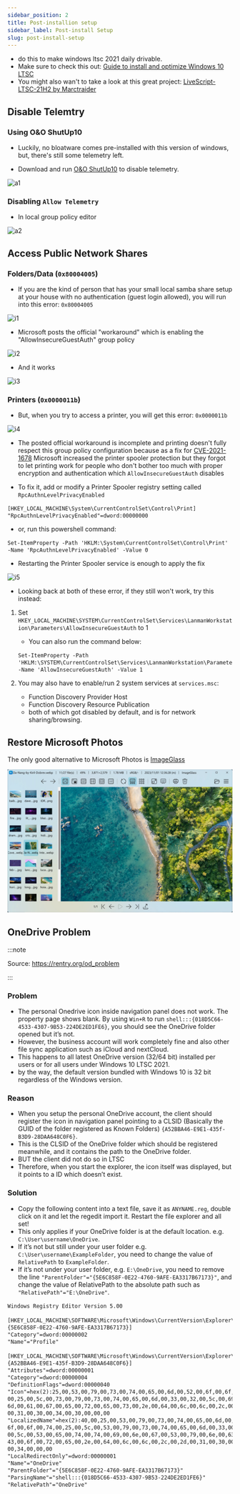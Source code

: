 ```yaml
---
sidebar_position: 2
title: Post-installion setup
sidebar_label: Post-install Setup
slug: post-install-setup
---
```


- do this to make windows ltsc 2021 daily drivable.
- Make sure to check this out: [Guide to install and optimize Windows 10 LTSC](https://rentry.co/LTSC)
- You might also wan't to take a look at this great project: [LiveScript-LTSC-21H2 by Marctraider](https://github.com/Marctraider/LiveScript-LTSC-21H2)

## Disable Telemtry

### Using O&O ShutUp10

- Luckily, no bloatware comes pre-installed with this version of windows, but, there's still some telemetry left.

- Download and run [O&O ShutUp10](https://www.oo-software.com/en/shutup10) to disable telemetry.

![a1](https://www.naut.ca/blog/content/images/2019/07/sidebysideshutup10v2.png)

### Disabling `Allow Telemetry`

- In local group policy editor

![a2](https://i.imgur.com/CD7wfNB.png)

## Access Public Network Shares

### Folders/Data (`0x80004005`)

- If you are the kind of person that has your small local samba share setup at your house with no authentication (guest login allowed), you will run into this error: `0x80004005`

![i1](https://i.stack.imgur.com/PCJ3z.png)

- Microsoft posts the official "workaround" which is enabling the "AllowInsecureGuestAuth" group policy

![i2](https://i.stack.imgur.com/Arp4t.png)

- And it works

![i3](https://i.stack.imgur.com/JZyO6.png)

### Printers (`0x0000011b`)

- But, when you try to access a printer, you will get this error: `0x0000011b`

![i4](https://i.stack.imgur.com/2S6se.png)

- The posted official workaround is incomplete and printing doesn't fully respect this group policy configuration because as a fix for [CVE-2021-1678](https://msrc.microsoft.com/update-guide/vulnerability/CVE-2021-1678) Microsoft increased the printer spooler protection but they forgot to let printing work for people who don't bother too much with proper encryption and authentication which `AllowInsecureGuestAuth` disables

- To fix it, add or modify a Printer Spooler registry setting called `RpcAuthnLevelPrivacyEnabled`

```
[HKEY_LOCAL_MACHINE\System\CurrentControlSet\Control\Print]
"RpcAuthnLevelPrivacyEnabled"=dword:00000000
```

- or, run this powershell command:

```
Set-ItemProperty -Path 'HKLM:\System\CurrentControlSet\Control\Print' -Name 'RpcAuthnLevelPrivacyEnabled' -Value 0
```

- Restarting the Printer Spooler service is enough to apply the fix

![i5](https://i.stack.imgur.com/TyYQn.png)

- Looking back at both of these error, if they still won't work, try this instead:

1. Set `HKEY_LOCAL_MACHINE\SYSTEM\CurrentControlSet\Services\LanmanWorkstation\Parameters\AllowInsecureGuestAuth` to 1

   - You can also run the command below:

   ```
   Set-ItemProperty -Path 'HKLM:\SYSTEM\CurrentControlSet\Services\LanmanWorkstation\Parameters' -Name 'AllowInsecureGuestAuth' -Value 1
   ```

2. You may also have to enable/run 2 system services at `services.msc`:
   - Function Discovery Provider Host
   - Function Discovery Resource Publication
   - both of which got disabled by default, and is for network sharing/browsing.

## Restore Microsoft Photos

The only good alternative to Microsoft Photos is [ImageGlass](https://github.com/d2phap/ImageGlass)

![a3](https://raw.githubusercontent.com/ImageGlass/releases/main/screenshots/v9.0/9.0_b1.webp)

## OneDrive Problem

:::note

Source: https://rentry.org/od_problem

:::

### Problem

- The personal Onedrive icon inside navigation panel does not work. The property page shows blank. By using `Win+R` to run `shell:::{018D5C66-4533-4307-9B53-224DE2ED1FE6}`, you should see the OneDrive folder opened but it’s not.
- However, the business account will work completely fine and also other file sync application such as iCloud and nextCloud.
- This happens to all latest OneDrive version (32/64 bit) installed per users or for all users under Windows 10 LTSC 2021.
- by the way, the default version bundled with Windows 10 is 32 bit regardless of the Windows version.

### Reason

- When you setup the personal OneDrive account, the client should register the icon in navigation panel pointing to a CLSID (Basically the GUID of the folder registered as Known Folders) `{A52BBA46-E9E1-435f-B3D9-28DAA648C0F6}`.
- This is the CLSID of the OneDrive folder which should be registered meanwhile, and it contains the path to the OneDrive folder.
- BUT the client did not do so in LTSC
- Therefore, when you start the explorer, the icon itself was displayed, but it points to a ID which doesn’t exist.

### Solution

- Copy the following content into a text file, save it as `ANYNAME.reg`, double click on it and let the regedit import it. Restart the file explorer and all set!
- This only applies if your OneDrive folder is at the default location. e.g. `C:\User\username\OneDrive`.
- If it’s not but still under your user folder e.g. `C:\User\username\ExampleFolder`, you need to change the value of `RelativePath` to `ExampleFolder`.
- If it’s not under your user folder, e.g. `E:\OneDrive`, you need to remove the line `"ParentFolder"="{5E6C858F-0E22-4760-9AFE-EA3317B67173}"`, and change the value of RelativePath to the absolute path such as `"RelativePath"="E:\OneDrive"`.

```
Windows Registry Editor Version 5.00

[HKEY_LOCAL_MACHINE\SOFTWARE\Microsoft\Windows\CurrentVersion\Explorer\FolderDescriptions\{5E6C858F-0E22-4760-9AFE-EA3317B67173}]
"Category"=dword:00000002
"Name"="Profile"

[HKEY_LOCAL_MACHINE\SOFTWARE\Microsoft\Windows\CurrentVersion\Explorer\FolderDescriptions\{A52BBA46-E9E1-435f-B3D9-28DAA648C0F6}]
"Attributes"=dword:00000001
"Category"=dword:00000004
"DefinitionFlags"=dword:00000040
"Icon"=hex(2):25,00,53,00,79,00,73,00,74,00,65,00,6d,00,52,00,6f,00,6f,00,74,  00,25,00,5c,00,73,00,79,00,73,00,74,00,65,00,6d,00,33,00,32,00,5c,00,69,00,  6d,00,61,00,67,00,65,00,72,00,65,00,73,00,2e,00,64,00,6c,00,6c,00,2c,00,2d,  00,31,00,30,00,34,00,30,00,00,00
"LocalizedName"=hex(2):40,00,25,00,53,00,79,00,73,00,74,00,65,00,6d,00,52,00,  6f,00,6f,00,74,00,25,00,5c,00,53,00,79,00,73,00,74,00,65,00,6d,00,33,00,32,  00,5c,00,53,00,65,00,74,00,74,00,69,00,6e,00,67,00,53,00,79,00,6e,00,63,00,  43,00,6f,00,72,00,65,00,2e,00,64,00,6c,00,6c,00,2c,00,2d,00,31,00,30,00,32,  00,34,00,00,00
"LocalRedirectOnly"=dword:00000001
"Name"="OneDrive"
"ParentFolder"="{5E6C858F-0E22-4760-9AFE-EA3317B67173}"
"ParsingName"="shell:::{018D5C66-4533-4307-9B53-224DE2ED1FE6}"
"RelativePath"="OneDrive"
```
